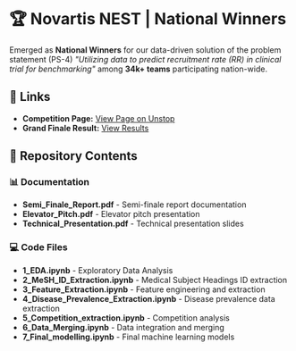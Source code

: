 # 🏆 Novartis NEST | National Winners

Emerged as **National Winners** for our data-driven solution of the problem statement (PS-4) *"Utilizing data to predict recruitment rate (RR) in clinical trial for benchmarking"* among **34k+ teams** participating nation-wide.

## 🔗 Links
- **Competition Page:** [View Page on Unstop](https://unstop.com/competitions/novartis-nest-novartis-1213177)
- **Grand Finale Result:** [View Results](https://docs.google.com/spreadsheets/d/e/2PACX-1vSPCodIwVMQO-ls4Y_Uxnp8bpf2A8PokYzhJZVzsAyLZAIbdQvQkR-GiTa-2EbWdnE8uSy8P5KgCZgv/pubhtml)

## 📁 Repository Contents

### 📊 Documentation
- **Semi_Finale_Report.pdf** - Semi-finale report documentation
- **Elevator_Pitch.pdf** - Elevator pitch presentation  
- **Technical_Presentation.pdf** - Technical presentation slides

### 💻 Code Files
- **1_EDA.ipynb** - Exploratory Data Analysis
- **2_MeSH_ID_Extraction.ipynb** - Medical Subject Headings ID extraction
- **3_Feature_Extraction.ipynb** - Feature engineering and extraction
- **4_Disease_Prevalence_Extraction.ipynb** - Disease prevalence data extraction
- **5_Competition_extraction.ipynb** - Competition analysis
- **6_Data_Merging.ipynb** - Data integration and merging
- **7_Final_modelling.ipynb** - Final machine learning models
